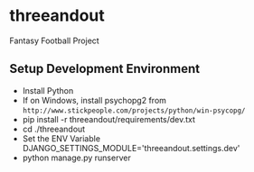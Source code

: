 threeandout
===========

Fantasy Football Project

Setup Development Environment
------------------------------
  - Install Python
  - If on Windows, install psychopg2 from `http://www.stickpeople.com/projects/python/win-psycopg/`
  - pip install -r threeandout/requirements/dev.txt
  - cd ./threeandout
  - Set the ENV Variable DJANGO_SETTINGS_MODULE='threeandout.settings.dev'
  - python manage.py runserver
